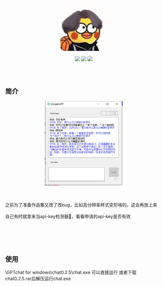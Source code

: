 <p align="center">
	<a href="https://yjzblog.top/" target="_blank">
		<img src="1.webp" style="width: 150px; height: 150px">
	</a>
</p>
<p align="center">
	<img src="https://img.shields.io/badge/Python-3.11.1-orange">
	<img src="https://img.shields.io/badge/PyQt5-5.15.9-brightgreen">
	<img src="https://img.shields.io/badge/license-MIT-blue">
</p>

<br><br>
## 简介
<p align="center">
	<img src="2.png" style="width: 250px; height: 270px;">
</p>

<br><br>
之前为了准备作品集又改了改bug，比如高分辨率样式变形啥的。这会再放上来<br><br>
自己有时就拿来当api-key检测器🤣，看看申请的api-key是否有效<br><br>


<br><br><br>
## 使用
\GPTchat for windows\chat0.2.5\chat.exe 可以直接运行 或者下载chat0.2.5.rar后解压运行chat.exe<br><br>
<br><br><br>



